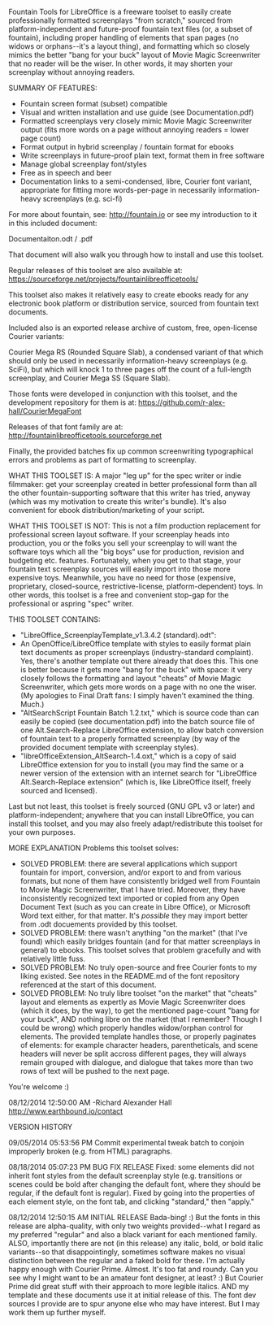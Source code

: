 Fountain Tools for LibreOffice is a freeware toolset to easily create professionally formatted screenplays "from scratch," sourced from platform-independent and future-proof fountain text files (or, a subset of fountain), including proper handling of elements that span pages (no widows or orphans--it's a layout thing), and formatting which so closely mimics the better "bang for your buck" layout of Movie Magic Screenwriter that no reader will be the wiser. In other words, it may shorten your screenplay without annoying readers.

SUMMARY OF FEATURES:
* Fountain screen format (subset) compatible
* Visual and written installation and use guide (see Documentation.pdf)
* Formatted screenplays very closely mimic Movie Magic Screenwriter output (fits more words on a page without annoying readers = lower page count)
* Format output in hybrid screenplay / fountain format for ebooks
* Write screenplays in future-proof plain text, format them in free software
* Manage global screenplay font/styles
* Free as in speech and beer
* Documentation links to a semi-condensed, libre, Courier font variant, appropriate for fitting more words-per-page in necessarily information-heavy screenplays (e.g. sci-fi)

For more about fountain, see: http://fountain.io or see my introduction to it in this included document:

Documentaiton.odt / .pdf

That document will also walk you through how to install and use this toolset.

Regular releases of this toolset are also available at:
https://sourceforge.net/projects/fountainlibreofficetools/

This toolset also makes it relatively easy to create ebooks ready for any electronic book platform or distribution service, sourced from fountain text documents.

Included also is an exported release archive of custom, free, open-license Courier variants:

Courier Mega RS (Rounded Square Slab), a condensed variant of that which should only be used in necessarily information-heavy screenplays (e.g. SciFi), but which will knock 1 to three pages off the count of a full-length screenplay, and Courier Mega SS (Square Slab).

Those fonts were developed in conjunction with this toolset, and the development repository for them is at:
https://github.com/r-alex-hall/CourierMegaFont

Releases of that font family are at:
http://fountainlibreofficetools.sourceforge.net

Finally, the provided batches fix up common screenwriting typographical errors and problems as part of formatting to screenplay.

WHAT THIS TOOLSET IS:
A major "leg up" for the spec writer or indie filmmaker: get your screenplay created in better professional form than all the other fountain-supporting software that this writer has tried, anyway (which was my motivation to create this writer's bundle). It's also convenient for ebook distribution/marketing of your script.

WHAT THIS TOOLSET IS NOT:
This is not a film production replacement for professional screen layout software. If your screenplay heads into production, you or the folks you sell your screenplay to will want the software toys which all the "big boys" use for production, revision and budgeting etc. features. Fortunately, when you get to that stage, your fountain text screenplay sources will easily import into those more expensive toys. Meanwhile, you have no need for those (expensive, proprietary, closed-source, restrictive-license, platform-dependent) toys. In other words, this toolset is a free and convenient stop-gap for the professional or aspring "spec" writer.

THIS TOOLSET CONTAINS:

* "LibreOffice_ScreenplayTemplate_v1.3.4.2 (standard).odt":
* An OpenOffice/LibreOffice template with styles to easily format plain text documents as proper screenplays (industry-standard complaint). Yes, there's another template out there already that does this. This one is better because it gets more "bang for the buck" with space: it very closely follows the formatting and layout "cheats" of Movie Magic Screenwriter, which gets more words on a page with no one the wiser. (My apologies to Final Draft fans: I simply haven't examined the thing. Much.)
* "AltSearchScript Fountain Batch 1.2.txt," which is source code than can easily be copied (see documentation.pdf) into the batch source file of one Alt.Search-Replace LibreOffice extension, to allow batch conversion of fountain text to a properly formatted screenplay (by way of the provided document template with screenplay styles).
* "libreOfficeExtension_AltSearch-1.4.oxt," which is a copy of said LibreOffice extension for you to install (you may find the same or a newer version of the extension with an internet search for "LibreOffice Alt.Search-Replace extension" (which is, like LibreOffice itself, freely sourced and licensed).

Last but not least, this toolset is freely sourced (GNU GPL v3 or later) and platform-independent; anywhere that you can install LibreOffice, you can install this toolset, and you may also freely adapt/redistribute this toolset for your own purposes.

MORE EXPLANATION
Problems this toolset solves:

* SOLVED PROBLEM: there are several applications which support fountain for import, conversion, and/or export to and from various formats, but none of them have consistently bridged well from Fountain to Movie Magic Screenwriter, that I have tried. Moreover, they have inconsistently recognized text imported or copied from any Open Document Text (such as you can create in Libre Office), or Microsoft Word text either, for that matter. It's *possible* they may import better from .odt docuements provided by this toolset.
* SOLVED PROBLEM: there wasn't anything "on the market" (that I've found) which easily bridges fountain (and for that matter screenplays in general) to ebooks. This toolset solves that problem gracefully and with relatively little fuss.
* SOLVED PROBLEM: No truly open-source and free Courier fonts to my liking existed. See notes in the README.md of the font repository referenced at the start of this document.
* SOLVED PROBLEM: No truly libre toolset "on the market" that "cheats" layout and elements as expertly as Movie Magic Screenwriter does (which it does, by the way), to get the mentioned page-count "bang for your buck", AND nothing libre on the market (that I remember? Though I could be wrong) which properly handles widow/orphan control for elements. The provided template handles those, or properly paginates of elements: for example character headers, parentheticals, and scene headers will never be split accross different pages, they will always remain grouped with dialogue, and dialogue that takes more than two rows of text will be pushed to the next page.

You're welcome :)

08/12/2014 12:50:00 AM -Richard Alexander Hall
http://www.earthbound.io/contact


VERSION HISTORY

09/05/2014 05:53:56 PM
Commit experimental tweak batch to conjoin improperly broken (e.g. from HTML) paragraphs.

08/18/2014 05:07:23 PM BUG FIX RELEASE
Fixed: some elements did not inherit font styles from the default screenplay style (e.g. transitions or scenes could be bold after changing the default font, where they should be regular, if the default font is regular). Fixed by going into the properties of each element style, on the font tab, and clicking "standard," then "apply."

08/12/2014 12:50:15 AM INITIAL RELEASE
Bada-bing! :) But the fonts in this release are alpha-quality, with only two weights provided--what I regard as my preferred "regular" and also a black variant for each mentioned family. ALSO, importantly there are not (in this release) any italic, bold, or bold italic variants--so that disappointingly, sometimes software makes no visual distinction between the regular and a faked bold for these. I'm actually happy enough with Courier Prime. Almost. It's too fat and roundy. Can you see why I might want to be an amateur font designer, at least? :) But Courier Prime did great stuff with their approach to more legible italics. AND my template and these documents use it at initial release of this. The font dev sources I provide are to spur anyone else who may have interest. But I may work them up further myself.